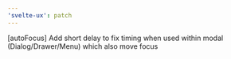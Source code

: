 ```yaml
---
'svelte-ux': patch
---
```


[autoFocus] Add short delay to fix timing when used within modal (Dialog/Drawer/Menu) which also move focus
